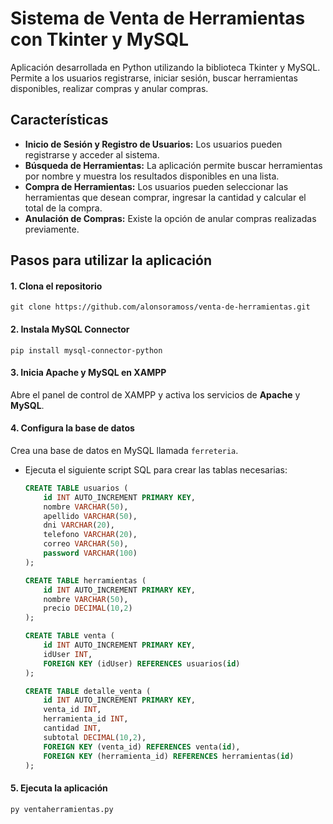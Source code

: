 # Sistema de Venta de Herramientas con Tkinter y MySQL

Aplicación desarrollada en Python utilizando la biblioteca Tkinter y MySQL. Permite a los usuarios registrarse, iniciar sesión, buscar herramientas disponibles, realizar compras y anular compras.

## Características
- **Inicio de Sesión y Registro de Usuarios:** Los usuarios pueden registrarse y acceder al sistema.
- **Búsqueda de Herramientas:** La aplicación permite buscar herramientas por nombre y muestra los resultados disponibles en una lista.
- **Compra de Herramientas:** Los usuarios pueden seleccionar las herramientas que desean comprar, ingresar la cantidad y calcular el total de la compra.
- **Anulación de Compras:** Existe la opción de anular compras realizadas previamente.

## Pasos para utilizar la aplicación
#### 1. Clona el repositorio
    git clone https://github.com/alonsoramoss/venta-de-herramientas.git
    
#### 2. Instala MySQL Connector
    pip install mysql-connector-python

#### 3. Inicia Apache y MySQL en XAMPP
Abre el panel de control de XAMPP y activa los servicios de **Apache** y **MySQL**.

#### 4. Configura la base de datos
Crea una base de datos en MySQL llamada `ferreteria`.
- Ejecuta el siguiente script SQL para crear las tablas necesarias:
  
  ```sql
  CREATE TABLE usuarios (
      id INT AUTO_INCREMENT PRIMARY KEY,
      nombre VARCHAR(50),
      apellido VARCHAR(50),
      dni VARCHAR(20),
      telefono VARCHAR(20),
      correo VARCHAR(50),
      password VARCHAR(100)
  );

  CREATE TABLE herramientas (
      id INT AUTO_INCREMENT PRIMARY KEY,
      nombre VARCHAR(50),
      precio DECIMAL(10,2)
  );

  CREATE TABLE venta (
      id INT AUTO_INCREMENT PRIMARY KEY,
      idUser INT,
      FOREIGN KEY (idUser) REFERENCES usuarios(id)
  );

  CREATE TABLE detalle_venta (
      id INT AUTO_INCREMENT PRIMARY KEY,
      venta_id INT,
      herramienta_id INT,
      cantidad INT,
      subtotal DECIMAL(10,2),
      FOREIGN KEY (venta_id) REFERENCES venta(id),
      FOREIGN KEY (herramienta_id) REFERENCES herramientas(id)
  );
  ```

#### 5. Ejecuta la aplicación
    py ventaherramientas.py
